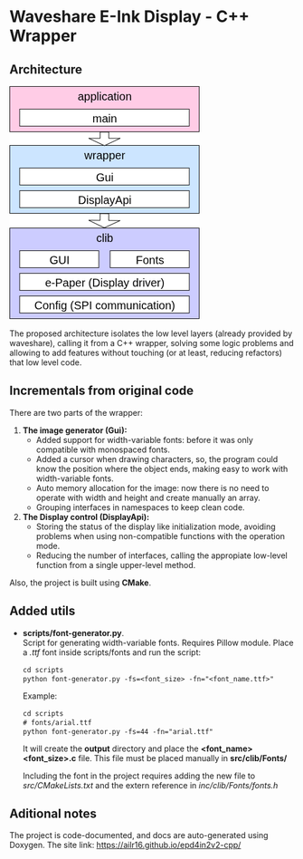 # Waveshare E-Ink Display - C++ Wrapper

## Architecture

![layers architecture](./docs/img/display_Arch.png)

The proposed architecture isolates the low level layers (already provided by waveshare), calling it from a C++ wrapper, solving some logic problems and allowing to add features without touching (or at least, reducing refactors) that low level code.

## Incrementals from original code

There are two parts of the wrapper:  

1. __The image generator (Gui):__
    - Added support for width-variable fonts: before it was only compatible with monospaced fonts.
    - Added a cursor when drawing characters, so, the program could know the position where the object ends, making easy to work with width-variable fonts.
    - Auto memory allocation for the image: now there is no need to operate with width and height and create manually an array.
    - Grouping interfaces in namespaces to keep clean code.
2. __The Display control (DisplayApi):__
    - Storing the status of the display like initialization mode, avoiding problems when using non-compatible functions with the operation mode.
    - Reducing the number of interfaces, calling the appropiate low-level function from a single upper-level method.

Also, the project is built using __CMake__.

## Added utils

- __scripts/font-generator.py__.  
Script for generating width-variable fonts. Requires Pillow module. Place a _.ttf_ font inside scripts/fonts and run the script:
    ```
    cd scripts
    python font-generator.py -fs=<font_size> -fn="<font_name.ttf>"
    ```
    Example:
    ```
    cd scripts
    # fonts/arial.ttf
    python font-generator.py -fs=44 -fn="arial.ttf"
    ```
    It will create the __output__ directory and place the __<font_name><font_size>.c__ file. This file must be placed manually in __src/clib/Fonts/__

    Including the font in the project requires adding the new file to _src/CMakeLists.txt_ and the extern reference in _inc/clib/Fonts/fonts.h_

## Aditional notes

The project is code-documented, and docs are auto-generated using Doxygen. The site link: https://ailr16.github.io/epd4in2v2-cpp/
